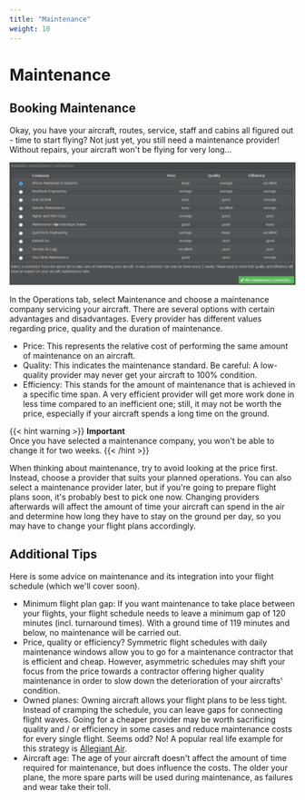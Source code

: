 ```yaml
---
title: "Maintenance"
weight: 10
---
```


# Maintenance

## Booking Maintenance

Okay, you have your aircraft, routes, service, staff and cabins all figured out - time to start flying? Not just yet, you still need a maintenance provider! Without repairs, your aircraft won't be flying for very long…

![Choosing a Contractor](maintenance_03.png "Choosing a Contractor")

In the Operations tab, select Maintenance and choose a maintenance company servicing your aircraft. There are several options with certain advantages and disadvantages. Every provider has different values regarding price, quality and the duration of maintenance.

* Price: This represents the relative cost of performing the same amount of maintenance on an aircraft.
* Quality: This indicates the maintenance standard. Be careful: A low-quality provider may never get your aircraft to 100% condition.
* Efficiency: This stands for the amount of maintenance that is achieved in a specific time span. A very efficient provider will get more work done in less time compared to an inefficient one; still, it may not be worth the price, especially if your aircraft spends a long time on the ground.

{{< hint warning >}}
**Important**  
Once you have selected a maintenance company, you won't be able to change it for two weeks.
{{< /hint >}}

When thinking about maintenance, try to avoid looking at the price first. Instead, choose a provider that suits your planned operations. You can also select a maintenance provider later, but if you're going to prepare flight plans soon, it's probably best to pick one now. Changing providers afterwards will affect the amount of time your aircraft can spend in the air and determine how long they have to stay on the ground per day, so you may have to change your flight plans accordingly.

## Additional Tips

Here is some advice on maintenance and its integration into your flight schedule (which we'll cover soon).

* Minimum flight plan gap: If you want maintenance to take place between your flights, your flight schedule needs to leave a minimum gap of 120 minutes (incl. turnaround times). With a ground time of 119 minutes and below, no maintenance will be carried out.
* Price, quality or efficiency? Symmetric flight schedules with daily maintenance windows allow you to go for a maintenance contractor that is efficient and cheap. However, asymmetric schedules may shift your focus from the price towards a contractor offering higher quality maintenance in order to slow down the deterioration of your aircrafts' condition.
* Owned planes: Owning aircraft allows your flight plans to be less tight. Instead of cramping the schedule, you can leave gaps for connecting flight waves. Going for a cheaper provider may be worth sacrificing quality and / or efficiency in some cases and reduce maintenance costs for every single flight. Seems odd? No! A popular real life example for this strategy is [Allegiant Air](http://en.wikipedia.org/wiki/Allegiant_Air#Costs).
* Aircraft age: The age of your aircraft doesn't affect the amount of time required for maintenance, but does influence the costs. The older your plane, the more spare parts will be used during maintenance, as failures and wear take their toll.
